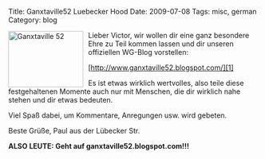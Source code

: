 Title: Ganxtaville52 Luebecker Hood
Date: 2009-07-08
Tags: misc, german
Category: blog

<a href="http://2.bp.blogspot.com/_cWvrXazPQTw/SlOIq2l9yPI/AAAAAAAAAAk/SQqIwr5zuI4/s320/P7070455.JPG" title="Ganxtaville 52" rel="lightbox"><img style="float: left; padding-right: 10px;" src="http://2.bp.blogspot.com/_cWvrXazPQTw/SlOIq2l9yPI/AAAAAAAAAAk/SQqIwr5zuI4/s320/P7070455.JPG" alt="Ganxtaville 52" title="Ganxtaville 52" width="150" height="113" /></a>Lieber Victor, wir wollen dir eine ganz besondere Ehre zu Teil kommen lassen und dir unseren offiziellen WG-Blog vorstellen:

[http://www.ganxtaville52.blogspot.com/][1]

Es ist etwas wirklich wertvolles, also teile diese festgehaltenen Momente auch nur mit Menschen, die dir wirklich nahe stehen und dir etwas bedeuten.

Viel Spaß dabei, um Kommentare, Anregungen usw. wird gebeten.

Beste Grüße, Paul aus der Lübecker Str.

**ALSO LEUTE: Geht auf ganxtaville52.blogspot.com!!!**

[1]: http://ganxtaville52.blogspot.com/